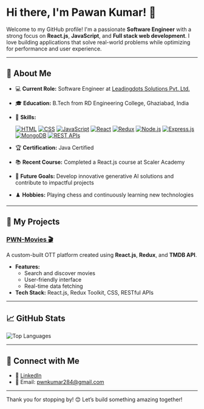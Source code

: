 # Hi there, I'm Pawan Kumar! 👋

Welcome to my GitHub profile! I'm a passionate **Software Engineer** with a strong focus on **React.js**, **JavaScript**, and **Full stack web development**. I love building applications that solve real-world problems while optimizing for performance and user experience.

---

## 🚀 About Me
- 💻 **Current Role:** Software Engineer at [Leadingdots Solutions Pvt. Ltd.](https://www.leadingdots.com)
- 🎓 **Education:** B.Tech from RD Engineering College, Ghaziabad, India
- 🧠 **Skills:**

  <a href="#"><img src="https://img.shields.io/badge/HTML-E34F26?style=for-the-badge&logo=html5&logoColor=white" alt="HTML"/></a>
  <a href="#"><img src="https://img.shields.io/badge/CSS-1572B6?style=for-the-badge&logo=css3&logoColor=white" alt="CSS"/></a>
  <a href="#"><img src="https://img.shields.io/badge/JavaScript-F7DF1E?style=for-the-badge&logo=javascript&logoColor=black" alt="JavaScript"/></a>
  <a href="#"><img src="https://img.shields.io/badge/React-61DAFB?style=for-the-badge&logo=react&logoColor=black" alt="React"/></a>
  <a href="#"><img src="https://img.shields.io/badge/Redux-764ABC?style=for-the-badge&logo=redux&logoColor=white" alt="Redux"/></a>
  <a href="#"><img src="https://img.shields.io/badge/Node.js-339933?style=for-the-badge&logo=nodedotjs&logoColor=white" alt="Node.js"/></a>
  <a href="#"><img src="https://img.shields.io/badge/Express.js-000000?style=for-the-badge&logo=express&logoColor=white" alt="Express.js"/></a>
  <a href="#"><img src="https://img.shields.io/badge/MongoDB-47A248?style=for-the-badge&logo=mongodb&logoColor=white" alt="MongoDB"/></a>
  <a href="#"><img src="https://img.shields.io/badge/REST%20APIs-02569B?style=for-the-badge&logo=api&logoColor=white" alt="REST APIs"/></a>

- 🏆 **Certification:** Java Certified
- 📚 **Recent Course:** Completed a React.js course at Scaler Academy
- 🎯 **Future Goals:** Develop innovative generative AI solutions and contribute to impactful projects
- ♟️ **Hobbies:** Playing chess and continuously learning new technologies

---

## 🌟 My Projects

### [PWN-Movies 🎬](https://github.com/PAWANKMR284/pwn-movies)
A custom-built OTT platform created using **React.js**, **Redux**, and **TMDB API**. 
- **Features:**
  - Search and discover movies
  - User-friendly interface
  - Real-time data fetching
- **Tech Stack:** React.js, Redux Toolkit, CSS, RESTful APIs

---

## 📈 GitHub Stats

<!--- ![Pawan's GitHub Stats](https://github-readme-stats.vercel.app/api?username=PAWANKMR284&show_icons=true&theme=radical)--->
![Top Languages](https://github-readme-stats.vercel.app/api/top-langs/?username=PAWANKMR284&layout=compact&theme=radical)

---

## 🔗 Connect with Me
<!---- 🌐 [Portfolio Website](https://your-portfolio-link.com)--->
- 💼 [LinkedIn](https://www.linkedin.com/in/pawan-kumar284)
- 📧 Email: pwnkumar284@gmail.com

---

Thank you for stopping by! 😊 Let’s build something amazing together!



<!---
PAWANKMR284/PAWANKMR284 is a ✨ special ✨ repository because its `README.md` (this file) appears on your GitHub profile.
You can click the Preview link to take a look at your changes.
--->
